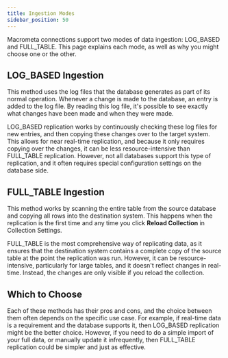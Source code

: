 ```yaml
---
title: Ingestion Modes
sidebar_position: 50
---
```


Macrometa connections support two modes of data ingestion: LOG_BASED and FULL_TABLE. This page explains each mode, as well as why you might choose one or the other.

## LOG_BASED Ingestion

This method uses the log files that the database generates as part of its normal operation. Whenever a change is made to the database, an entry is added to the log file. By reading this log file, it's possible to see exactly what changes have been made and when they were made.

LOG_BASED replication works by continuously checking these log files for new entries, and then copying these changes over to the target system. This allows for near real-time replication, and because it only requires copying over the changes, it can be less resource-intensive than FULL_TABLE replication. However, not all databases support this type of replication, and it often requires special configuration settings on the database side.

## FULL_TABLE Ingestion

This method works by scanning the entire table from the source database and copying all rows into the destination system. This happens when the replication is the first time and any time you click **Reload Collection** in Collection Settings.

FULL_TABLE is the most comprehensive way of replicating data, as it ensures that the destination system contains a complete copy of the source table at the point the replication was run. However, it can be resource-intensive, particularly for large tables, and it doesn't reflect changes in real-time. Instead, the changes are only visible if you reload the collection.

## Which to Choose

Each of these methods has their pros and cons, and the choice between them often depends on the specific use case. For example, if real-time data is a requirement and the database supports it, then LOG_BASED replication might be the better choice. However, if you need to do a simple import of your full data, or manually update it infrequently, then FULL_TABLE replication could be simpler and just as effective.
